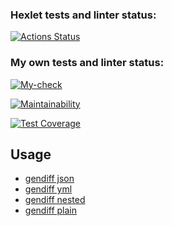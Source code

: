 ### Hexlet tests and linter status:
[![Actions Status](https://github.com/datsenko-md/fullstack-javascript-project-46/workflows/hexlet-check/badge.svg)](https://github.com/datsenko-md/fullstack-javascript-project-46/actions)

### My own tests and linter status:
[![My-check](https://github.com/datsenko-md/fullstack-javascript-project-46/workflows/my-check/badge.svg)](https://github.com/datsenko-md/fullstack-javascript-project-46/actions)

[![Maintainability](https://api.codeclimate.com/v1/badges/7c3ef6ad3ec447d3988a/maintainability)](https://codeclimate.com/github/datsenko-md/fullstack-javascript-project-46/maintainability)

[![Test Coverage](https://api.codeclimate.com/v1/badges/7c3ef6ad3ec447d3988a/test_coverage)](https://codeclimate.com/github/datsenko-md/fullstack-javascript-project-46/test_coverage)

## Usage

* [gendiff json](https://asciinema.org/a/583123)
* [gendiff yml](https://asciinema.org/a/583674)
* [gendiff nested](https://asciinema.org/a/584383)
* [gendiff plain](https://asciinema.org/a/584440)